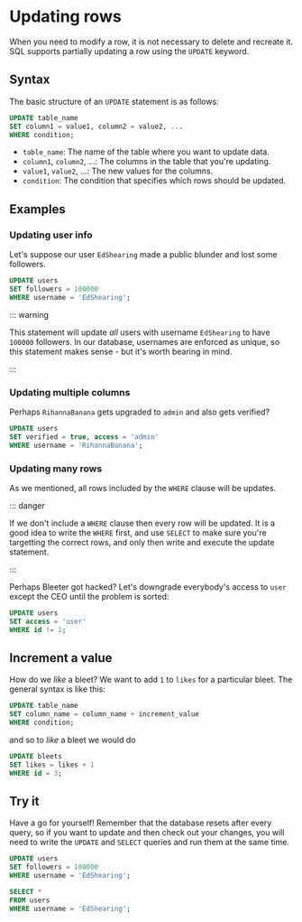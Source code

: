 # Updating rows

When you need to modify a row, it is not necessary to delete and recreate it.
SQL supports partially updating a row using the `UPDATE` keyword.

## Syntax

The basic structure of an `UPDATE` statement is as follows:

```sql
UPDATE table_name
SET column1 = value1, column2 = value2, ...
WHERE condition;
```

- `table_name`: The name of the table where you want to update data.
- `column1`, `column2`, ...: The columns in the table that you're updating.
- `value1`, `value2`, ...: The new values for the columns.
- `condition`: The condition that specifies which rows should be updated.

## Examples

### Updating user info

Let's suppose our user `EdShearing` made a public blunder and lost some
followers.

```sql
UPDATE users
SET followers = 100000
WHERE username = 'EdShearing';
```

::: warning

This statement will update _all_ users with username `EdShearing` to have
`100000` followers. In our database, usernames are enforced as unique, so this
statement makes sense - but it's worth bearing in mind.

:::

### Updating multiple columns

Perhaps `RihannaBanana` gets upgraded to `admin` and also gets verified?

```sql
UPDATE users
SET verified = true, access = 'admin'
WHERE username = 'RihannaBanana';
```

### Updating many rows

As we mentioned, all rows included by the `WHERE` clause will be updates.

::: danger

If we don't include a `WHERE` clause then every row will be updated. It is a
good idea to write the `WHERE` first, and use `SELECT` to make sure you're
targetting the correct rows, and only then write and execute the update
statement.

:::

Perhaps Bleeter got hacked? Let's downgrade everybody's access to `user` except
the CEO until the problem is sorted:

```sql
UPDATE users
SET access = 'user'
WHERE id != 1;
```

## Increment a value

How do we _like_ a bleet? We want to add `1` to `likes` for a particular bleet.
The general syntax is like this:

```sql
UPDATE table_name
SET column_name = column_name + increment_value
WHERE condition;
```

and so to _like_ a bleet we would do

```sql
UPDATE bleets
SET likes = likes + 1
WHERE id = 3;
```

## Try it

Have a go for yourself! Remember that the database resets after every query, so
if you want to update and then check out your changes, you will need to write
the `UPDATE` and `SELECT` queries and run them at the same time.

<CodeMirror>

```sql
UPDATE users
SET followers = 100000
WHERE username = 'EdShearing';

SELECT *
FROM users
WHERE username = 'EdShearing';
```

</CodeMirror>
